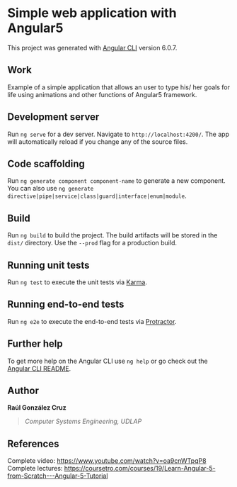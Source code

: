 # Simple web application with Angular5

This project was generated with [Angular CLI](https://github.com/angular/angular-cli) version 6.0.7.

## Work
Example of a simple application that allows an user to type his/ her goals for life using animations and other functions of Angular5 framework.

## Development server

Run `ng serve` for a dev server. Navigate to `http://localhost:4200/`. The app will automatically reload if you change any of the source files.

## Code scaffolding

Run `ng generate component component-name` to generate a new component. You can also use `ng generate directive|pipe|service|class|guard|interface|enum|module`.

## Build

Run `ng build` to build the project. The build artifacts will be stored in the `dist/` directory. Use the `--prod` flag for a production build.

## Running unit tests

Run `ng test` to execute the unit tests via [Karma](https://karma-runner.github.io).

## Running end-to-end tests

Run `ng e2e` to execute the end-to-end tests via [Protractor](http://www.protractortest.org/).

## Further help

To get more help on the Angular CLI use `ng help` or go check out the [Angular CLI README](https://github.com/angular/angular-cli/blob/master/README.md).

## Author
**Raúl González Cruz**
>*Computer Systems Engineering, UDLAP*

## References
Complete video: https://www.youtube.com/watch?v=oa9cnWTpqP8
Complete lectures: https://coursetro.com/courses/19/Learn-Angular-5-from-Scratch---Angular-5-Tutorial